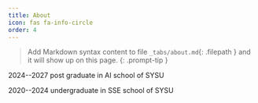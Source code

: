 ```yaml
---
title: About
icon: fas fa-info-circle
order: 4
---
```

> Add Markdown syntax content to file `_tabs/about.md`{: .filepath } and it will show up on this page.
> {: .prompt-tip }



2024--2027   post graduate  in AI school of SYSU

2020--2024   undergraduate in SSE school of SYSU
